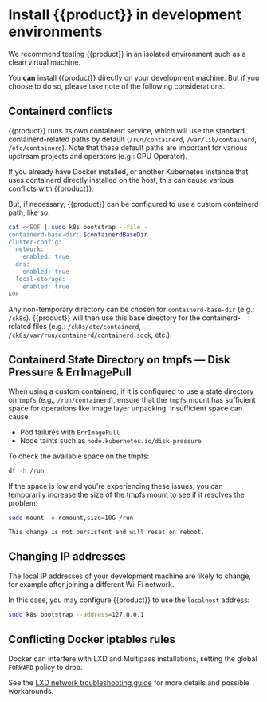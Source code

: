 # Install {{product}} in development environments

We recommend testing {{product}} in an isolated environment such as a clean
virtual machine.

You **can** install {{product}} directly on your development machine. But if
you choose to do so, please take note of the following considerations.

## Containerd conflicts

{{product}} runs its own containerd service, which will use the standard
containerd-related paths by default (`/run/containerd`, `/var/lib/containerd`,
`/etc/containerd`). Note that these default paths are important for various
upstream projects and operators (e.g.: GPU Operator).

If you already have Docker installed, or another Kubernetes instance that uses
containerd directly installed on the host, this can cause various conflicts
with {{product}}.

But, if necessary, {{product}} can be configured to use a custom containerd
path, like so:

```bash
cat <<EOF | sudo k8s bootstrap --file -
containerd-base-dir: $containerdBaseDir
cluster-config:
  network:
    enabled: true
  dns:
    enabled: true
  local-storage:
    enabled: true
EOF
```

Any non-temporary directory can be chosen for `containerd-base-dir`
(e.g.: `/ck8s`). {{product}} will then use this base directory for the
containerd-related files (e.g.: `/ck8s/etc/containerd`,
`/ck8s/var/run/containerd/containerd.sock`, etc.).

## Containerd State Directory on tmpfs — Disk Pressure & ErrImagePull
When using a custom containerd, if it is configured to use a state directory on `tmpfs` (e.g., `/run/containerd`), ensure that the `tmpfs` mount has sufficient space for operations like image layer unpacking. Insufficient space can cause:

- Pod failures with `ErrImagePull`
- Node taints such as `node.kubernetes.io/disk-pressure`

To check the available space on the tmpfs:
```bash
df -h /run
```

If the space is low and you're experiencing these issues, you can temporarily increase the size of the tmpfs mount to see if it resolves the problem:
```bash
sudo mount -o remount,size=10G /run
```

```{note}
This change is not persistent and will reset on reboot.
```

## Changing IP addresses

The local IP addresses of your development machine are likely to change,
for example after joining a different Wi-Fi network.

In this case, you may configure {{product}} to use the ``localhost`` address:

```bash
sudo k8s bootstrap --address=127.0.0.1
```

## Conflicting Docker iptables rules

Docker can interfere with LXD and Multipass installations, setting the global
``FORWARD`` policy to drop.

See the [LXD network troubleshooting guide] for more details and possible
workarounds.

<!--LINKS -->
[LXD network troubleshooting guide]: https://documentation.ubuntu.com/lxd/en/latest/howto/network_bridge_firewalld/#prevent-connectivity-issues-with-lxd-and-docker
